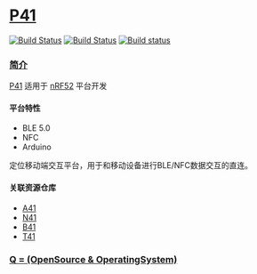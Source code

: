 ﻿# [P41](http://www.OS-Q.com)

[![Build Status](https://github.com/OS-Q/P41/workflows/P41/badge.svg)](https://github.com/OS-Q/P41/actions)
[![Build Status](https://travis-ci.com/OS-Q/P41.svg?branch=master)](https://travis-ci.com/OS-Q/P41)
[![Build status](https://ci.appveyor.com/api/projects/status/nvc1gpqjxdp6bm0q?svg=true)](https://ci.appveyor.com/project/Qitas/p41)

### [简介](https://github.com/OS-Q/P41/wiki)

[P41](https://github.com/OS-Q/P41) 适用于 [nRF52](https://www.nordicsemi.com/Products/Low-power-short-range-wireless/Bluetooth-low-energy) 平台开发

#### 平台特性

* BLE 5.0
* NFC
* Arduino

定位移动端交互平台，用于和移动设备进行BLE/NFC数据交互的直连。

#### 关联资源仓库

* [A41](https://github.com/OS-Q/A41)
* [N41](https://github.com/OS-Q/N41)
* [B41](https://github.com/OS-Q/B41)
* [T41](https://github.com/OS-Q/T41)


### [Q = (OpenSource & OperatingSystem) ](http://www.OS-Q.com)
